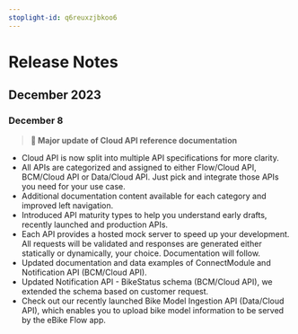 ```yaml
---
stoplight-id: q6reuxzjbkoo6
---
```


# Release Notes

## December 2023

### December 8

<!-- theme: success -->
> **📢 Major update of Cloud API reference documentation**


- Cloud API is now split into multiple API specifications for more clarity.
- All APIs are categorized and assigned to either Flow/Cloud API, BCM/Cloud API or Data/Cloud API. Just pick and integrate those APIs you need for your use case.
- Additional documentation content available for each category and improved left navigation.
- Introduced API maturity types to help you understand early drafts, recently launched and production APIs.
- Each API provides a hosted mock server to speed up your development. All requests will be validated and responses are generated either statically or dynamically, your choice. Documentation will follow.
- Updated documentation and data examples of ConnectModule and Notification API (BCM/Cloud API).
- Updated Notification API - BikeStatus schema (BCM/Cloud API), we extended the schema based on customer request.
- Check out our recently launched Bike Model Ingestion API (Data/Cloud API), which enables you to upload bike model information to be served by the eBike Flow app.